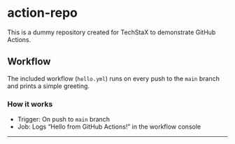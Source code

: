 # action-repo

This is a dummy repository created for TechStaX to demonstrate GitHub Actions.

## Workflow

The included workflow (`hello.yml`) runs on every push to the `main` branch and prints a simple greeting.

### How it works

- Trigger: On push to `main` branch
- Job: Logs “Hello from GitHub Actions!” in the workflow console

---
